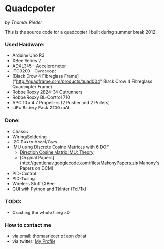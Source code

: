 # Quadcpoter
_by Thomas Rieder_

This is the source code for a quadcopter I built during summer break 2012.

### Used Hardware:
 * Arduino Uno R3
 * XBee Series 2
 * ADXL345 - Accelerometer
 * ITG3200 - Gyroscope
 * [Black Crow 4 Fibreglass Frame]("http://quadframe.com/products/quad004" Black Crow 4 Fibreglass Quadcopter Frame)
 * Robbe Roxxy 2824-34 Outrunners
 * Robbe Roxxy BL-Control 710
 * APC 10 x 4.7 Propellers (2 Pusher and 2 Pullers)
 * LiPo Battery Pack 2200 mAh

### Done:
 * Chassis
 * Wiring/Soldering
 * I2C Bus to Accel/Gyro
 * IMU using Discrete Cosine Matrices with 6 DOF
    * [Direction Cosine Matrix IMU: Theory](http://gentlenav.googlecode.com/files/DCMDraft2.pdf "Paper by William Premerlani and Paul Bizard")
    * [Original Papers](http://gentlenav.googlecode.com/files/MahonyPapers.zip Mahony's Papers on DCM)
 * PID-Control
 * PID-Tuning
 * Wireless Stuff (XBee)
 * GUI with Python and TkInter (Tcl/Tk)

### TODO:
 * Crashing the whole thing xD
 
 
 ### How to contact me
 * via email: thomasrieder _at_ aon _dot_ at
 * via twitter: [My Profile](https://twitter.com/#!/thomasrieder)